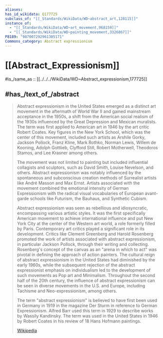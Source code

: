 ```yaml
---
aliases: 
has_id_wikidata: Q177725
subclass_of: "[[_Standards/WikiData/WD~abstract_art,128115]]"
instance_of:
  - "[[_Standards/WikiData/WD~art_movement,968159]]"
  - "[[_Standards/WikiData/WD~painting_movement,3326867]]"
P8189: "987007292961305171"
Commons_category: Abstract expressionism
---
```


# [[Abstract_Expressionism]] 

#is_/same_as :: [[../../../WikiData/WD~Abstract_expressionism,177725]] 

## #has_/text_of_/abstract 

> Abstract expressionism in the United States emerged as a distinct art movement in the aftermath of World War II and gained mainstream acceptance in the 1950s, a shift from the American social realism of the 1930s influenced by the Great Depression and Mexican muralists. The term was first applied to American art in 1946 by the art critic Robert Coates. Key figures in the New York School, which was the center of this movement, included such artists as Arshile Gorky, Jackson Pollock, Franz Kline, Mark Rothko, Norman Lewis, Willem de Kooning, Adolph Gottlieb, Clyfford Still, Robert Motherwell, Theodoros Stamos, and Lee Krasner among others.
>
> The movement was not limited to painting but included influential collagists and sculptors, such as David Smith, Louise Nevelson, and others. Abstract expressionism was notably influenced by the spontaneous and subconscious creation methods of Surrealist artists like André Masson and Max Ernst. Artists associated with the movement combined the emotional intensity of German Expressionism with the radical visual vocabularies of European avant-garde schools like Futurism, the Bauhaus, and Synthetic Cubism.
>
> Abstract expressionism was seen as rebellious and idiosyncratic, encompassing various artistic styles. It was the first specifically American movement to achieve international influence and put New York City at the center of the Western art world, a role formerly filled by Paris. Contemporary art critics played a significant role in its development. Critics like Clement Greenberg and Harold Rosenberg promoted the work of artists associated with abstract expressionism, in particular Jackson Pollock, through their writing and collecting. Rosenberg's concept of the canvas as an "arena in which to act" was pivotal in defining the approach of action painters. The cultural reign of abstract expressionism in the United States had diminished by the early 1960s, while the subsequent rejection of the abstract expressionist emphasis on individualism led to the development of such movements as Pop art and Minimalism. Throughout the second half of the 20th century, the influence of abstract expressionism can be seen in diverse movements in the U.S. and Europe, including Tachisme and Neo-expressionism, among others.
>
> The term "abstract expressionism" is believed to have first been used in Germany in 1919 in the magazine Der Sturm in reference to German Expressionism. Alfred Barr used this term in 1929 to describe works by Wassily Kandinsky. The term was used in the United States in 1946 by Robert Coates in his review of 18 Hans Hofmann paintings.
>
> [Wikipedia](https://en.wikipedia.org/wiki/Abstract%20expressionism) 




